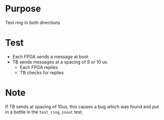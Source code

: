 # Purpose

Test ring in both directions

# Test

* Each FPGA sends a message at boot
* TB sends messages at a spacing of 9 or 10 us
  * Each FPGA replies
  * TB checks for replies

# Note
If TB sends at spacing of 10us, this causes a bug which was found and put in a bottle in the `test_ring_inout` test.
